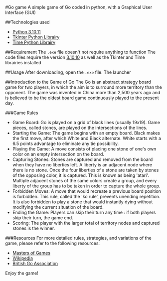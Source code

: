 #Go game
A simple game of Go coded in python, with a Graphical User Interface (GUI)

##Technologies used
+ [Python 3.10.11](https://www.python.org/downloads/release/python-31011/)
+ [Tkinter Python Librairy](https://docs.python.org/3/library/tkinter.html)
+ [Time Python Librairy](https://docs.python.org/3/library/time.html)

##Requirement
The `.exe` file doesn't not require anything to function
The code files require the version [3.10.10](https://www.python.org/downloads/release/python-31011/) as well as the Tkinter and Time librairies installed

##Usage
After downloading, open the `.exe` file. The launcher

##Introduction to the Game of Go
The Go is an abstract strategy board game for two players, in which the aim is to surround more territory than the opponent. The game was invented in China more than 2,500 years ago and is believed to be the oldest board game continuously played to the present day.

###Game Rules
+ Game Board: Go is played on a grid of black lines (usually 19x19). Game pieces, called stones, are played on the intersections of the lines.
+ Starting the Game: The game begins with an empty board. Black makes the first move, after which White and Black alternate. White starts with a 6.5 points advantage to eliminate any tie possibility.
+ Playing the Game: A move consists of placing one stone of one's own color on an empty intersection on the board.
+ Capturing Stones: Stones are captured and removed from the board when they have no liberties left. A liberty is an adjacent node where there is no stone. Once the four liberties of a stone are taken by stones of the opposing color, it is captured. This is known as being 'atari'. Multiple adjacent stones of the same colors create a group, and every liberty of the group has to be taken in order to capture the whole group.
+ Forbidden Moves: A move that would recreate a previous board position is forbidden. This rule, called the 'ko rule', prevents unending repetition. It is also forbidden to play a stone that would instantly dying without modifying the current situation of the board.
+ Ending the Game: Players can skip their turn any time : if both players skip their turn, the game end.
+ Scoring: The player with the larger total of territory nodes and captured stones is the winner.

###Resources
For more detailed rules, strategies, and variations of the game, please refer to the following resources:
+ [Masters of Games](https://www.mastersofgames.com/rules/go-rules.htm)
+ [Wikipedia](https://en.wikipedia.org/wiki/Rules_of_Go)
+ [British Go Association](https://www.britgo.org/intro/intro2.html)

Enjoy the game!
